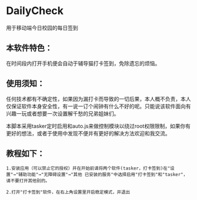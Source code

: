 # DailyCheck
用于移动端今日校园的每日签到

  ## 本软件特色：

在时间段内打开手机便会自动于辅导猫打卡签到，免除遗忘的烦恼。

  ## 使用须知：

任何技术都有不确定性，如果因为漏打卡而导致的一切后果，本人概不负责，本人仅保证软件本身安全性，有一说一订个闹钟有什么不好的呢。只能说该软件面向有兴趣一玩或者想要一次设置解千愁的兄弟姐妹们。

  本脚本采用tasker定时启用和auto.js来做控制模块以绕过root权限限制，如果你有更好的想法，或者于使用中发现不便并有更好的解决方法欢迎和我交流。

## 教程如下：

    1.安装应用（可以禁止它的授权）并在开始前请将两个软件(tasker，打卡签到)在"设置"→"辅助功能"→"无障碍设置"→"其他 已安装的服务"中选择启用"打卡签到"和"tasker"，请不要打开其他别的。

    2.打开"打卡签到"软件，在右上角设置里开启稳定模式，并退出
